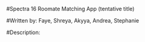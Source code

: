 #Spectra 16
Roomate Matching App (tentative title)

#Written by:
Faye, Shreya, Akyya, Andrea, Stephanie

#Description:
